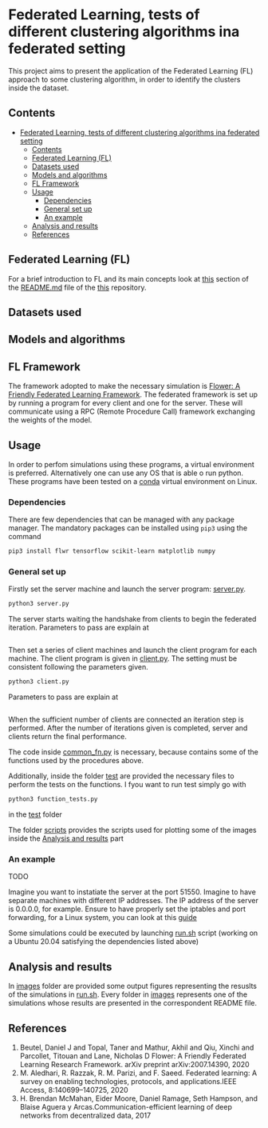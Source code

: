 # Federated Learning, tests of different clustering algorithms ina federated setting

This project aims to present the application of the Federated Learning (FL) approach to some clustering algorithm, in order to identify the clusters inside the dataset.

## Contents

- [Federated Learning, tests of different clustering algorithms ina federated setting](#federated-learning-tests-of-different-clustering-algorithms-ina-federated-setting)
  - [Contents](#contents)
  - [Federated Learning (FL)](#federated-learning-fl)
  - [Datasets used](#datasets-used)
  - [Models and algorithms](#models-and-algorithms)
  - [FL Framework](#fl-framework)
  - [Usage](#usage)
    - [Dependencies](#dependencies)
    - [General set up](#general-set-up)
    - [An example](#an-example)
  - [Analysis and results](#analysis-and-results)
  - [References](#references)

## Federated Learning (FL)

For a brief introduction to FL and its main concepts look at
[this](https://github.com/relogu/Federated-Learning-Project/tree/master/flower_make_moons_test#federated-learning-fl)
section of the
[README.md](https://github.com/relogu/Federated-Learning-Project/blob/master/flower_make_moons_test/README.md)
file of the
[this](https://github.com/relogu/Federated-Learning-Project/tree/master/flower_make_moons_test)
repository.

## Datasets used

## Models and algorithms

## FL Framework

The framework adopted to make the necessary simulation is
[Flower: A Friendly Federated Learning Framework](https://flower.dev/).
The federated framework is set up by running a program for every client and one for
the server.
These will communicate using a RPC (Remote Procedure Call) framework exchanging the
weights of the model.

## Usage

In order to perfom simulations using these programs, a virtual environment is preferred.
Alternatively one can use any OS that is able o run python.
These programs have been tested on a [conda](https://docs.conda.io/en/latest/) virtual
environment on Linux.

### Dependencies

There are few dependencies that can be managed with any package manager.
The mandatory packages can be installed using `pip3` using the command

```bash
pip3 install flwr tensorflow scikit-learn matplotlib numpy
```

### General set up

Firstly set the server machine and launch the server program:
[server.py](https://github.com/relogu/Federated-Learning-Project/blob/master/clustering/server.py).

```bash
python3 server.py
```

The server starts waiting the handshake from clients to begin the federated iteration.
Parameters to pass are explain at

```bash
```

Then set a series of client machines and launch the client program for each machine.
The client program is given in
[client.py](https://github.com/relogu/Federated-Learning-Project/blob/master/clustering/client.py).
The setting must be consistent following the parameters given.

```bash
python3 client.py
```

Parameters to pass are explain at

```bash
```

When the sufficient number of clients are connected an iteration step is performed.
After the number of iterations given is completed, server and clients return the final
performance.

The code inside
[common_fn.py](https://github.com/relogu/Federated-Learning-Project/blob/master/clustering/common_fn.py)
is necessary, because contains some of the functions used by the procedures above.

Additionally, inside the folder
[test](https://github.com/relogu/Federated-Learning-Project/blob/master/clustering/test)
are provided the necessary files to perform the tests on the functions.
I fyou want to run test simply go with

```bash
python3 function_tests.py
```

in the [test](https://github.com/relogu/Federated-Learning-Project/blob/master/clustering/test) folder

The folder
[scripts](https://github.com/relogu/Federated-Learning-Project/blob/master/clustering/scripts)
provides the scripts used for plotting some of the images inside the [Analysis and results](#analysis-and-results) part

### An example

TODO

Imagine you want to instatiate the server at the port 51550.
Imagine to have separate machines with different IP addresses.
The IP address of the server is 0.0.0.0, for example.
Ensure to have properly set the iptables and port forwarding, for a Linux system,
you can look at this [guide](https://www.systutorials.com/port-forwarding-using-iptables/)

Some simulations could be executed by launching
[run.sh](https://github.com/relogu/Federated-Learning-Project/blob/master/clustering/run.sh)
script (working on a Ubuntu 20.04 satisfying the dependencies listed above)

## Analysis and results

In [images](https://github.com/relogu/Federated-Learning-Project/tree/master/clustering/images) folder are provided some output figures representing the resuslts of the simulations in [run.sh](https://github.com/relogu/Federated-Learning-Project/blob/master/clustering/run.sh).
Every folder in [images](https://github.com/relogu/Federated-Learning-Project/tree/master/clustering/images) represents one of the simulations whose results are presented in the correspondent README file.

## References

1. Beutel, Daniel J and Topal, Taner and Mathur, Akhil and Qiu, Xinchi and Parcollet, Titouan and Lane, Nicholas D Flower: A Friendly Federated Learning Research Framework. arXiv preprint arXiv:2007.14390, 2020
2. M. Aledhari, R. Razzak, R. M. Parizi, and F. Saeed.  Federated learning:  A survey on enabling technologies, protocols, and applications.IEEE Access, 8:140699–140725, 2020
3. H. Brendan McMahan, Eider Moore, Daniel Ramage, Seth Hampson, and Blaise Aguera y Arcas.Communication-efficient learning of deep networks from decentralized data, 2017
